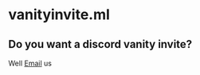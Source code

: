 # vanityinvite.ml
## Do you want a discord vanity invite?
Well [Email](mailto:sophia@sophiaatkinson.com) us
